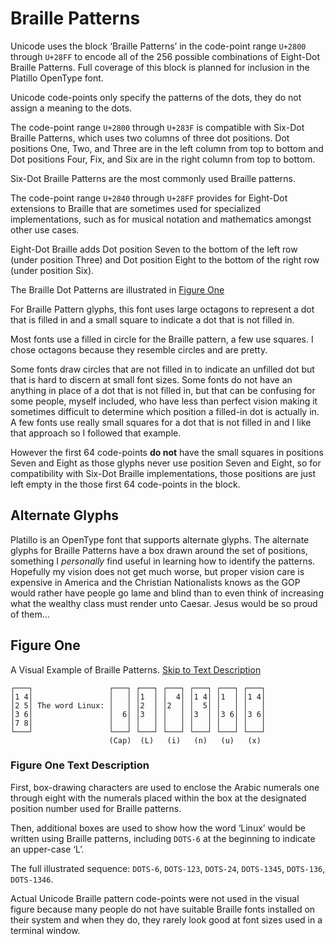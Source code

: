 Braille Patterns
================

Unicode uses the block ‘Braille Patterns’ in the code-point range `U+2800`
through `U+28FF` to encode all of the 256 possible combinations of Eight-Dot
Braille Patterns. Full coverage of this block is planned for inclusion in the
Platillo OpenType font.

Unicode code-points only specify the patterns of the dots, they do not assign
a meaning to the dots.

The code-point range `U+2800` through `U+283F` is compatible with Six-Dot
Braille Patterns, which uses two columns of three dot positions. Dot positions
One, Two, and Three are in the left column from top to bottom and Dot positions
Four, Fix, and Six are in the right column from top to bottom.

Six-Dot Braille Patterns are the most commonly used Braille patterns.

The code-point range `U+2840` through `U+28FF` provides for Eight-Dot extensions
to Braille that are sometimes used for specialized implementations, such as for
musical notation and mathematics amongst other use cases.

Eight-Dot Braille adds Dot position Seven to the bottom of the left row (under
position Three) and Dot position Eight to the bottom of the right row (under
position Six).

The Braille Dot Patterns are illustrated in [Figure One](#foo)

For Braille Pattern glyphs, this font uses large octagons to represent a dot
that is filled in and a small square to indicate a dot that is not filled in.

Most fonts use a filled in circle for the Braille pattern, a few use squares.
I chose octagons because they resemble circles and are pretty.

Some fonts draw circles that are not filled in to indicate an unfilled dot but
that is hard to discern at small font sizes. Some fonts do not have an anything
in place of a dot that is not filled in, but that can be confusing for some
people, myself included, who have less than perfect vision making it sometimes
difficult to determine which position a filled-in dot is actually in. A few
fonts use really small squares for a dot that is not filled in and I like that
approach so I followed that example.

However the first 64 code-points __do not__ have the small squares in positions
Seven and Eight as those glyphs never use position Seven and Eight, so for
compatibility with Six-Dot Braille implementations, those positions are just
left empty in the those first 64 code-points in the block.


Alternate Glyphs
----------------

Platillo is an OpenType font that supports alternate glyphs. The alternate
glyphs for Braille Patterns have a box drawn around the set of positions,
something I *personally* find useful in learning how to identify the patterns.
Hopefully my vision does not get much worse, but proper vision care is expensive
in America and the Christian Nationalists knows as the GOP would rather have
people go lame and blind than to even think of increasing what the wealthy class
must render unto Caesar. Jesus would be so proud of them...


Figure One
----------

A Visual Example of Braille Patterns.
[Skip to Text Description](#figuretext)

    ┌───┐                 ┌───┐ ┌───┐ ┌───┐ ┌───┐ ┌───┐ ┌───┐
    │1 4│                 │   │ │1  │ │  4│ │1 4│ │1  │ │1 4│
    │2 5│ The word Linux: │   │ │2  │ │2  │ │  5│ │   │ │   │
    │3 6│                 │  6│ │3  │ │   │ │3  │ │3 6│ │3 6│
    │7 8│                 │   │ │   │ │   │ │   │ │   │ │   │
    └───┘                 └───┘ └───┘ └───┘ └───┘ └───┘ └───┘
                          (Cap)  (L)   (i)   (n)   (u)   (x)

### Figure One Text Description

First, box-drawing characters are used to enclose the Arabic numerals one
through eight with the numerals placed within the box at the designated position
number used for Braille patterns.

Then, additional boxes are used to show how the word ‘Linux’ would be written
using Braille patterns, including `DOTS-6` at the beginning to indicate an
upper-case ‘L’.

The full illustrated sequence: `DOTS-6`, `DOTS-123`, `DOTS-24`, `DOTS-1345`,
`DOTS-136`, `DOTS-1346`.

Actual Unicode Braille pattern code-points were not used in the visual figure
because many people do not have suitable Braille fonts installed on their
system and when they do, they rarely look good at font sizes used in a
terminal window.
